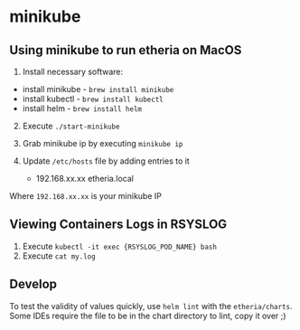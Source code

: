 # minikube

## Using minikube to run etheria on MacOS
1. Install necessary software:
 - install minikube -  `brew install minikube`
 - install kubectl - `brew install kubectl`
 - install helm - `brew install helm`

2. Execute `./start-minikube`

3. Grab minikube ip by executing `minikube ip`

3. Update `/etc/hosts` file by adding entries to it

   - 192.168.xx.xx    etheria.local
     
Where `192.168.xx.xx` is your minikube IP

## Viewing Containers Logs in RSYSLOG
1. Execute `kubectl -it exec {RSYSLOG_POD_NAME} bash`
2. Execute `cat my.log`

## Develop

To test the validity of values quickly, use `helm lint` with the `etheria/charts`.
Some IDEs require the file to be in the chart directory to lint, copy it over ;)  
